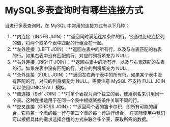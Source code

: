 # MySQL多表查询时有哪些连接方式
当进行多表查询时，在 MySQL 中常用的连接方式有以下几种：
1. **内连接（INNER JOIN）：**返回同时满足连接条件的行。它通过比较连接列的值，将两个或多个表中匹配的行组合在一起。
2. **左外连接（LEFT JOIN）：**返回左表中的所有行，以及与左表匹配的右表的行。如果右表中没有匹配的行，对应的列将填充为 NULL。
3. **右外连接（RIGHT JOIN）：**返回右表中的所有行，以及与右表匹配的左表的行。如果左表中没有匹配的行，对应的列将填充为 NULL。
4. **全外连接（FULL JOIN）：**返回左右两个表中的所有行。如果某个表中没有匹配的行，对应的列将填充为 NULL。需要注意 MySQL 不支持 FULL JOIN 可以使用UNION ALL 模拟。
5. **自连接（Self JOIN）：**将单个表视为两个独立的表，使用别名来引用同一个表。这种连接适用于在同一个表中根据某些条件关联不同的行。
6. **交叉连接（CROSS JOIN）：**返回两个表的笛卡尔积，即所有可能的组合。它将第一个表的每一行与第二个表的每一行进行组合。
在实际使用中我们可以根据具体的需求选择合适的方式来联合多个表，获取所需的数据。
